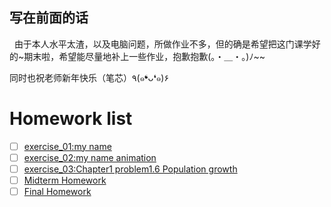 ## 写在前面的话
   由于本人水平太渣，以及电脑问题，所做作业不多，但的确是希望把这门课学好的~期末啦，希望能尽量地补上一些作业，抱歉抱歉(。・＿・。)ﾉ~~
   
   同时也祝老师新年快乐（笔芯）٩(๑❛ᴗ❛๑)۶
# Homework list
- [ ] [exercise_01:my name](https://github.com/ms-tu/compuational_physics_N2015301020147/blob/master/my%20name.py)  
- [ ] [exercise_02:my name animation](https://github.com/ms-tu/compuational_physics_N2015301020147/blob/master/my%20name%20animation.md)  
- [ ] [exercise_03:Chapter1 problem1.6 Population growth](https://github.com/ms-tu/compuational_physics_N2015301020147/blob/ms-tu-patch-1/Chapter1.md)
- [ ] [Midterm Homework](https://github.com/ms-tu/compuational_physics_N2015301020147/blob/master/Tom%20and%20Jerry.md)
- [ ] [Final Homework](https://github.com/ms-tu/compuational_physics_N2015301020147/blob/master/final%20homework——涂明升%202015301020147.pdf)

